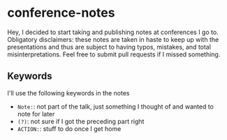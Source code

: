 # conference-notes

Hey, I decided to start taking and publishing notes at conferences I go to.
Obligatory disclaimers: these notes are taken in haste to keep up with the
presentations and thus are subject to having typos, mistakes, and total
misinterpretations. Feel free to submit pull requests if I missed something.

## Keywords

I'll use the following keywords in the notes

- `Note:`: not part of the talk, just something I thought of and wanted to
  note for later
- `(?)`: not sure if I got the preceding part right
- `ACTION:`: stuff to do once I get home
